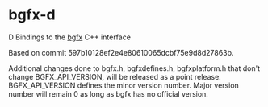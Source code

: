 # bgfx-d
D Bindings to the [bgfx](https://github.com/bkaradzic/bgfx) C++ interface

Based on commit 597b10128ef2e4e80610065dcbf75e9d8d27863b.

Additional changes done to bgfx.h, bgfxdefines.h, bgfxplatform.h that don't change BGFX_API_VERSION, will be released as a point release. BGFX_API_VERSION defines the minor version number. Major version number will remain 0 as long as bgfx has no official version.
